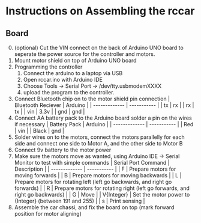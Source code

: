 Instructions on Assembling the rccar
====================================

Board
-----
0. (optional) Cut the VIN connect on the back of Arduino UNO board to seperate the power source for the controller and motors.
1. Mount motor shield on top of Arduino UNO board
2. Programming the controller
	1. Connect the arduino to a laptop via USB
	2. Open rccar.ino with Arduino IDE
	3. Choose Tools -> Serial Port -> /dev/tty.usbmodemXXXX
	4. upload the program to the controller.
3. Connect Bluetooth chip on to the motor shield
pin connection
| Bluetooth Reciever | Arduino |
| ------------- | ----------- |
| tx | rx |
| rx | tx |
| vin | 3.3v |
| gnd | gnd |
4. Connect AA battery pack to the Arduino board
solder a pin on the wires if necessary
| Battery Pack | Arduino |
| ------------- | ----------- |
| Red | vin |
| Black | gnd |
5. Solder wires on to the motors, connect the motors parallelly for each side
and connect one side to Motor A, and the other side to Motor B
6. Connect 9v battery to the motor power
7. Make sure the motors move as wanted, using Arduino IDE -> Serial Monitor to test with simple commands
| Serial Port Command | Description |
| ------------- | ----------- |
| F | Prepare motors for moving forwards |
| B | Prepare motors for moving backwards |
| L | Prepare motors for rotating left (left go backwards, and right go forwards) |
| R | Prepare motors for rotating right (left go forwards, and right go backwards) |
| G | Move |
| V{Integer} | Set the motor power to {Integer} (between 191 and 255) |
| s | Print sensing |
8. Assemble the car chassi, and fix the board on top (mark forward position for motor aligning)
